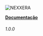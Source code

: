 <head>
  <link rel="stylesheet" href="coverpage.css">
</head>

![NEXXERA](/imgs/nexxera_capital.png "Nexxera")

**[Documentação](README.md ':class=btn')**



<h6>1.0.0</h6>

<p><img data-origin="linear-gradient(to left bottom, #104E8B 0%, #104E8B 100%)" <alt="color"></p> 

